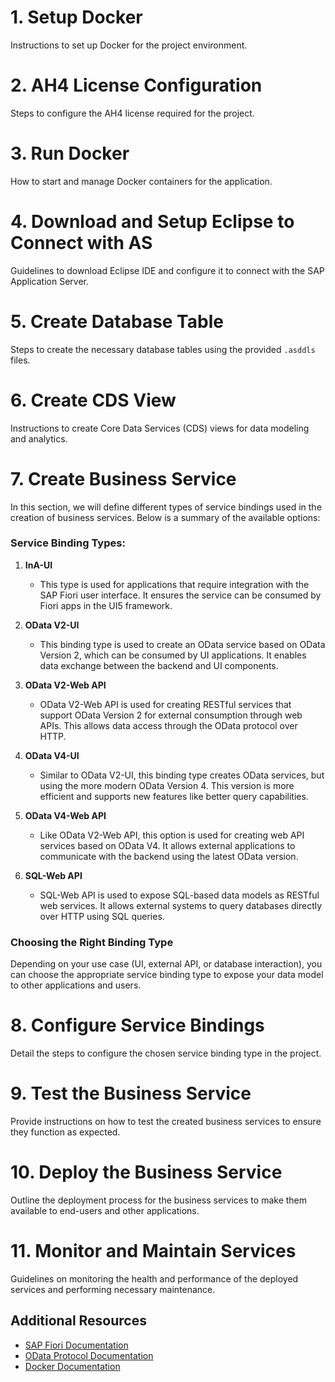 # 1. Setup Docker

Instructions to set up Docker for the project environment.

# 2. AH4 License Configuration

Steps to configure the AH4 license required for the project.

# 3. Run Docker

How to start and manage Docker containers for the application.

# 4. Download and Setup Eclipse to Connect with AS

Guidelines to download Eclipse IDE and configure it to connect with the SAP Application Server.

# 5. Create Database Table

Steps to create the necessary database tables using the provided `.asddls` files.

# 6. Create CDS View

Instructions to create Core Data Services (CDS) views for data modeling and analytics.

# 7. Create Business Service

In this section, we will define different types of service bindings used in the creation of business services. Below is a summary of the available options:

### Service Binding Types:

1. **InA-UI**
   - This type is used for applications that require integration with the SAP Fiori user interface. It ensures the service can be consumed by Fiori apps in the UI5 framework.

2. **OData V2-UI**
   - This binding type is used to create an OData service based on OData Version 2, which can be consumed by UI applications. It enables data exchange between the backend and UI components.

3. **OData V2-Web API**
   - OData V2-Web API is used for creating RESTful services that support OData Version 2 for external consumption through web APIs. This allows data access through the OData protocol over HTTP.

4. **OData V4-UI**
   - Similar to OData V2-UI, this binding type creates OData services, but using the more modern OData Version 4. This version is more efficient and supports new features like better query capabilities.

5. **OData V4-Web API**
   - Like OData V2-Web API, this option is used for creating web API services based on OData V4. It allows external applications to communicate with the backend using the latest OData version.

6. **SQL-Web API**
   - SQL-Web API is used to expose SQL-based data models as RESTful web services. It allows external systems to query databases directly over HTTP using SQL queries.

### Choosing the Right Binding Type

Depending on your use case (UI, external API, or database interaction), you can choose the appropriate service binding type to expose your data model to other applications and users.

# 8. Configure Service Bindings

Detail the steps to configure the chosen service binding type in the project.

# 9. Test the Business Service

Provide instructions on how to test the created business services to ensure they function as expected.

# 10. Deploy the Business Service

Outline the deployment process for the business services to make them available to end-users and other applications.

# 11. Monitor and Maintain Services

Guidelines on monitoring the health and performance of the deployed services and performing necessary maintenance.

## Additional Resources

- [SAP Fiori Documentation](https://help.sap.com/viewer/product/SAP_FIORI)
- [OData Protocol Documentation](https://www.odata.org/documentation/)
- [Docker Documentation](https://docs.docker.com/)